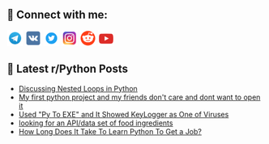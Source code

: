 ## 🔎 Connect with me:
[<img src="https://github.com/bullbesh/bullbesh/blob/main/images/Telegram.png" width="32" height="32" />](https://t.me/bullbesh)
[<img src="https://github.com/bullbesh/bullbesh/blob/main/images/VK.png" width="32" height="32" />](https://vk.com/bullbesh)
[<img src="https://github.com/bullbesh/bullbesh/blob/main/images/Twitter.png" width="32" height="32" />](https://twitter.com/bullbesh1)
[<img src="https://github.com/bullbesh/bullbesh/blob/main/images/Instagram.png" width="32" height="32" />](https://www.instagram.com/bullbesh)
[<img src="https://github.com/bullbesh/bullbesh/blob/main/images/Reddit.png" width="32" height="32" />](https://www.reddit.com/user/bullbesh)
[<img src="https://github.com/bullbesh/bullbesh/blob/main/images/YouTube.png" width="32" height="32" />](https://www.youtube.com/channel/UCtfjRs6uzgq5mfm8S06WTcg)

## 📕 Latest r/Python Posts
<!-- BLOG-POST-LIST:START -->
- [Discussing Nested Loops in Python](https://www.reddit.com/r/Python/comments/xdkudy/discussing_nested_loops_in_python/)
- [My first python project and my friends don&#39;t care and dont want to open it](https://www.reddit.com/r/Python/comments/xdkmvn/my_first_python_project_and_my_friends_dont_care/)
- [Used &quot;Py To EXE&quot; and It Showed KeyLogger as One of Viruses](https://www.reddit.com/r/Python/comments/xdkikk/used_py_to_exe_and_it_showed_keylogger_as_one_of/)
- [looking for an API/data set of food ingredients](https://www.reddit.com/r/Python/comments/xdk5vd/looking_for_an_apidata_set_of_food_ingredients/)
- [How Long Does It Take To Learn Python To Get a Job?](https://www.reddit.com/r/Python/comments/xdk3ij/how_long_does_it_take_to_learn_python_to_get_a_job/)
<!-- BLOG-POST-LIST:END -->
